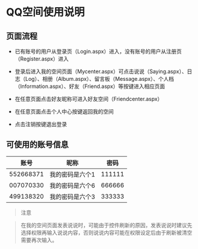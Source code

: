 # QQ空间使用说明

## 页面流程

- 已有账号的用户从登录页（Login.aspx）进入，没有账号的用户从注册页（Register.aspx）进入

- 登录后进入我的空间页面（Mycenter.aspx）可点击说说（Saying.aspx）、日志（Log）、相册（Album.aspx）、留言板（Message.aspx）、个人档（Information.aspx）、好友（Friend.aspx）等按键进入相应页面

- 在任意页面点击好友昵称可进入好友空间（Friendcenter.aspx）

- 在任意页面点击个人中心按键返回我的空间

- 点击注销按键退出登录 

## 可使用的账号信息


账号 | 昵称 | 密码
---|---|---
552668371 | 我的密码是六个1 | 111111
007070330 | 我的密码是六个6 | 666666
499138320 | 我的密码是六个3 | 333333

> 注意

> 在我的空间页面发表说说时，可能由于控件刷新的原因，发表说说时建议先选择权限再输入说说内容，否则说说内容可能在权限设定后由于刷新被清空需要再次输入。
    
    
    
    
    
    
    
    
    

